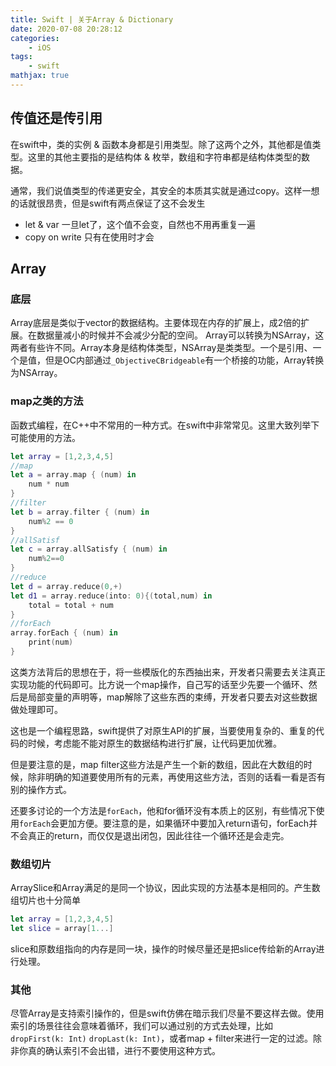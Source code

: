 ```yaml
---
title: Swift | 关于Array & Dictionary
date: 2020-07-08 20:28:12
categories:
    - iOS
tags: 
    - swift
mathjax: true
---
```


## 传值还是传引用
在swift中，类的实例 & 函数本身都是引用类型。除了这两个之外，其他都是值类型。这里的其他主要指的是结构体 & 枚举，数组和字符串都是结构体类型的数据。

通常，我们说值类型的传递更安全，其安全的本质其实就是通过copy。这样一想的话就很昂贵，但是swift有两点保证了这不会发生
- let & var 一旦let了，这个值不会变，自然也不用再重复一遍
- copy on write 只有在使用时才会

## Array
### 底层
Array底层是类似于vector的数据结构。主要体现在内存的扩展上，成2倍的扩展。在数据量减小的时候并不会减少分配的空间。
Array可以转换为NSArray，这两者有些许不同。Array本身是结构体类型，NSArray是类类型。一个是引用、一个是值，但是OC内部通过`_ObjectiveCBridgeable`有一个桥接的功能，Array转换为NSArray。

### map之类的方法
函数式编程，在C++中不常用的一种方式。在swift中非常常见。这里大致列举下可能使用的方法。

```swift
let array = [1,2,3,4,5]
//map
let a = array.map { (num) in
    num * num
}
//filter
let b = array.filter { (num) in
    num%2 == 0
}
//allSatisf
let c = array.allSatisfy { (num) in
    num%2==0
}
//reduce
let d = array.reduce(0,+)
let d1 = array.reduce(into: 0){(total,num) in
    total = total + num
}
//forEach
array.forEach { (num) in
    print(num)
}
```

这类方法背后的思想在于，将一些模版化的东西抽出来，开发者只需要去关注真正实现功能的代码即可。比方说一个map操作，自己写的话至少先要一个循环、然后是局部变量的声明等，map解除了这些东西的束缚，开发者只要去对这些数据做处理即可。

这也是一个编程思路，swift提供了对原生API的扩展，当要使用复杂的、重复的代码的时候，考虑能不能对原生的数据结构进行扩展，让代码更加优雅。

但是要注意的是，map filter这些方法是产生一个新的数组，因此在大数组的时候，除非明确的知道要使用所有的元素，再使用这些方法，否则的话看一看是否有别的操作方式。

还要多讨论的一个方法是`forEach`，他和for循环没有本质上的区别，有些情况下使用`forEach`会更加方便。要注意的是，如果循环中要加入return语句，forEach并不会真正的return，而仅仅是退出闭包，因此往往一个循环还是会走完。

### 数组切片
ArraySlice和Array满足的是同一个协议，因此实现的方法基本是相同的。产生数组切片也十分简单
```swift
let array = [1,2,3,4,5]
let slice = array[1...]
```
slice和原数组指向的内存是同一块，操作的时候尽量还是把slice传给新的Array进行处理。

### 其他
尽管Array是支持索引操作的，但是swift仿佛在暗示我们尽量不要这样去做。使用索引的场景往往会意味着循环，我们可以通过别的方式去处理，比如`dropFirst(k: Int)` `dropLast(k: Int)`，或者map + filter来进行一定的过滤。除非你真的确认索引不会出错，进行不要使用这种方式。